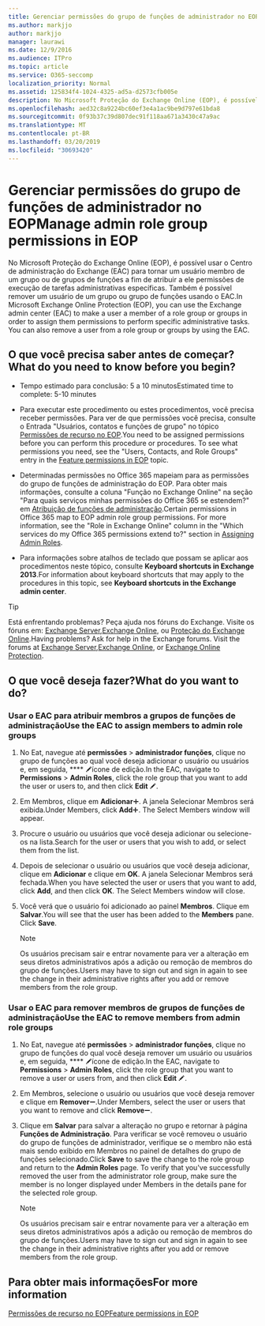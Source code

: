 ```yaml
---
title: Gerenciar permissões do grupo de funções de administrador no EOP
ms.author: markjjo
author: markjjo
manager: laurawi
ms.date: 12/9/2016
ms.audience: ITPro
ms.topic: article
ms.service: O365-seccomp
localization_priority: Normal
ms.assetid: 125834f4-1024-4325-ad5a-d2573cfb005e
description: No Microsoft Proteção do Exchange Online (EOP), é possível usar o Centro de administração do Exchange (EAC) para tornar um usuário membro de um grupo ou de grupos de funções a fim de atribuir a ele permissões de execução de tarefas administrativas específicas. Também é possível remover um usuário de um grupo ou grupo de funções usando o EAC.
ms.openlocfilehash: aed32c8a9224bc60ef3e4a1ac9be9d797e61bda8
ms.sourcegitcommit: 0f93b37c39d807dec91f118aa671a3430c47a9ac
ms.translationtype: MT
ms.contentlocale: pt-BR
ms.lasthandoff: 03/20/2019
ms.locfileid: "30693420"
---
```

# <a name="manage-admin-role-group-permissions-in-eop"></a><span data-ttu-id="4d2d2-104">Gerenciar permissões do grupo de funções de administrador no EOP</span><span class="sxs-lookup"><span data-stu-id="4d2d2-104">Manage admin role group permissions in EOP</span></span>
  
<span data-ttu-id="4d2d2-p102">No Microsoft Proteção do Exchange Online (EOP), é possível usar o Centro de administração do Exchange (EAC) para tornar um usuário membro de um grupo ou de grupos de funções a fim de atribuir a ele permissões de execução de tarefas administrativas específicas. Também é possível remover um usuário de um grupo ou grupo de funções usando o EAC.</span><span class="sxs-lookup"><span data-stu-id="4d2d2-p102">In Microsoft Exchange Online Protection (EOP), you can use the Exchange admin center (EAC) to make a user a member of a role group or groups in order to assign them permissions to perform specific administrative tasks. You can also remove a user from a role group or groups by using the EAC.</span></span>
  
## <a name="what-do-you-need-to-know-before-you-begin"></a><span data-ttu-id="4d2d2-107">O que você precisa saber antes de começar?</span><span class="sxs-lookup"><span data-stu-id="4d2d2-107">What do you need to know before you begin?</span></span>

- <span data-ttu-id="4d2d2-108">Tempo estimado para conclusão: 5 a 10 minutos</span><span class="sxs-lookup"><span data-stu-id="4d2d2-108">Estimated time to complete: 5-10 minutes</span></span>
    
- <span data-ttu-id="4d2d2-p103">Para executar este procedimento ou estes procedimentos, você precisa receber permissões. Para ver de que permissões você precisa, consulte o Entrada "Usuários, contatos e funções de grupo" no tópico [Permissões de recurso no EOP](feature-permissions-in-eop.md).</span><span class="sxs-lookup"><span data-stu-id="4d2d2-p103">You need to be assigned permissions before you can perform this procedure or procedures. To see what permissions you need, see the "Users, Contacts, and Role Groups" entry in the [Feature permissions in EOP](feature-permissions-in-eop.md) topic.</span></span> 
    
- <span data-ttu-id="4d2d2-p104">Determinadas permissões no Office 365 mapeiam para as permissões do grupo de funções de administração do EOP. Para obter mais informações, consulte a coluna "Função no Exchange Online" na seção "Para quais serviços minhas permissões do Office 365 se estendem?" em [Atribuição de funções de administração](https://go.microsoft.com/fwlink/p/?LinkId=286708).</span><span class="sxs-lookup"><span data-stu-id="4d2d2-p104">Certain permissions in Office 365 map to EOP admin role group permissions. For more information, see the "Role in Exchange Online" column in the "Which services do my Office 365 permissions extend to?" section in [Assigning Admin Roles](https://go.microsoft.com/fwlink/p/?LinkId=286708).</span></span>
    
- <span data-ttu-id="4d2d2-114">Para informações sobre atalhos de teclado que possam se aplicar aos procedimentos neste tópico, consulte **Keyboard shortcuts in Exchange 2013**.</span><span class="sxs-lookup"><span data-stu-id="4d2d2-114">For information about keyboard shortcuts that may apply to the procedures in this topic, see **Keyboard shortcuts in the Exchange admin center**.</span></span>
    
> [!TIP]
> <span data-ttu-id="4d2d2-p105">Está enfrentando problemas? Peça ajuda nos fóruns do Exchange. Visite os fóruns em: [Exchange Server](https://go.microsoft.com/fwlink/p/?linkId=60612),[Exchange Online](https://go.microsoft.com/fwlink/p/?linkId=267542), ou [Proteção do Exchange Online](https://go.microsoft.com/fwlink/p/?linkId=285351).</span><span class="sxs-lookup"><span data-stu-id="4d2d2-p105">Having problems? Ask for help in the Exchange forums. Visit the forums at [Exchange Server](https://go.microsoft.com/fwlink/p/?linkId=60612),[Exchange Online](https://go.microsoft.com/fwlink/p/?linkId=267542), or [Exchange Online Protection](https://go.microsoft.com/fwlink/p/?linkId=285351).</span></span> 
  
## <a name="what-do-you-want-to-do"></a><span data-ttu-id="4d2d2-118">O que você deseja fazer?</span><span class="sxs-lookup"><span data-stu-id="4d2d2-118">What do you want to do?</span></span>

### <a name="use-the-eac-to-assign-members-to-admin-role-groups"></a><span data-ttu-id="4d2d2-119">Usar o EAC para atribuir membros a grupos de funções de administração</span><span class="sxs-lookup"><span data-stu-id="4d2d2-119">Use the EAC to assign members to admin role groups</span></span>

1. <span data-ttu-id="4d2d2-120">No Eat, navegue até **permissões** \> **administrador funções**, clique no grupo de funções ao qual você deseja adicionar o usuário ou usuários e, em seguida, \*\*\*\* ![clique em Editar](../media/ITPro-EAC-EditIcon.gif)ícone de edição.</span><span class="sxs-lookup"><span data-stu-id="4d2d2-120">In the EAC, navigate to **Permissions** \> **Admin Roles**, click the role group that you want to add the user or users to, and then click **Edit** ![Edit icon](../media/ITPro-EAC-EditIcon.gif).</span></span>
    
2. <span data-ttu-id="4d2d2-p106">Em Membros, clique em **Adicionar**![Ícone Adicionar](../media/ITPro-EAC-AddIcon.gif). A janela Selecionar Membros será exibida.</span><span class="sxs-lookup"><span data-stu-id="4d2d2-p106">Under Members, click **Add**![Add Icon](../media/ITPro-EAC-AddIcon.gif). The Select Members window will appear.</span></span>
    
3. <span data-ttu-id="4d2d2-123">Procure o usuário ou usuários que você deseja adicionar ou selecione-os na lista.</span><span class="sxs-lookup"><span data-stu-id="4d2d2-123">Search for the user or users that you wish to add, or select them from the list.</span></span>
    
4. <span data-ttu-id="4d2d2-p107">Depois de selecionar o usuário ou usuários que você deseja adicionar, clique em **Adicionar** e clique em **OK**. A janela Selecionar Membros será fechada.</span><span class="sxs-lookup"><span data-stu-id="4d2d2-p107">When you have selected the user or users that you want to add, click **Add**, and then click **OK**. The Select Members window will close.</span></span>
    
5. <span data-ttu-id="4d2d2-p108">Você verá que o usuário foi adicionado ao painel **Membros**. Clique em **Salvar**.</span><span class="sxs-lookup"><span data-stu-id="4d2d2-p108">You will see that the user has been added to the **Members** pane. Click **Save**.</span></span>
    
    > [!NOTE]
    > <span data-ttu-id="4d2d2-128">Os usuários precisam sair e entrar novamente para ver a alteração em seus diretos administrativos após a adição ou remoção de membros do grupo de funções.</span><span class="sxs-lookup"><span data-stu-id="4d2d2-128">Users may have to sign out and sign in again to see the change in their administrative rights after you add or remove members from the role group.</span></span> 
  
### <a name="use-the-eac-to-remove-members-from-admin-role-groups"></a><span data-ttu-id="4d2d2-129">Usar o EAC para remover membros de grupos de funções de administração</span><span class="sxs-lookup"><span data-stu-id="4d2d2-129">Use the EAC to remove members from admin role groups</span></span>

1. <span data-ttu-id="4d2d2-130">No Eat, navegue até **permissões** \> **administrador funções**, clique no grupo de funções do qual você deseja remover um usuário ou usuários e, em seguida, \*\*\*\* ![clique em Editar](../media/ITPro-EAC-EditIcon.gif)ícone de edição.</span><span class="sxs-lookup"><span data-stu-id="4d2d2-130">In the EAC, navigate to **Permissions** \> **Admin Roles**, click the role group that you want to remove a user or users from, and then click **Edit** ![Edit icon](../media/ITPro-EAC-EditIcon.gif).</span></span>
    
2. <span data-ttu-id="4d2d2-131">Em Membros, selecione o usuário ou usuários que você deseja remover e clique em **Remover**![ícone Remover](../media/ITPro-EAC-RemoveIcon.gif).</span><span class="sxs-lookup"><span data-stu-id="4d2d2-131">Under Members, select the user or users that you want to remove and click **Remove**![Remove icon](../media/ITPro-EAC-RemoveIcon.gif).</span></span>
    
3. <span data-ttu-id="4d2d2-p109">Clique em **Salvar** para salvar a alteração no grupo e retornar à página **Funções de Administração**. Para verificar se você removeu o usuário do grupo de funções de administrador, verifique se o membro não está mais sendo exibido em Membros no painel de detalhes do grupo de funções selecionado.</span><span class="sxs-lookup"><span data-stu-id="4d2d2-p109">Click **Save** to save the change to the role group and return to the **Admin Roles** page. To verify that you've successfully removed the user from the administrator role group, make sure the member is no longer displayed under Members in the details pane for the selected role group.</span></span> 
    
    > [!NOTE]
    > <span data-ttu-id="4d2d2-134">Os usuários precisam sair e entrar novamente para ver a alteração em seus diretos administrativos após a adição ou remoção de membros do grupo de funções.</span><span class="sxs-lookup"><span data-stu-id="4d2d2-134">Users may have to sign out and sign in again to see the change in their administrative rights after you add or remove members from the role group.</span></span> 
  
## <a name="for-more-information"></a><span data-ttu-id="4d2d2-135">Para obter mais informações</span><span class="sxs-lookup"><span data-stu-id="4d2d2-135">For more information</span></span>

[<span data-ttu-id="4d2d2-136">Permissões de recurso no EOP</span><span class="sxs-lookup"><span data-stu-id="4d2d2-136">Feature permissions in EOP</span></span>](feature-permissions-in-eop.md)
  

